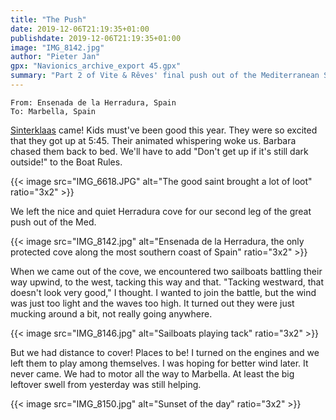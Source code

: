 ```yaml
---
title: "The Push"
date: 2019-12-06T21:19:35+01:00
publishdate: 2019-12-06T21:19:35+01:00
image: "IMG_8142.jpg"
author: "Pieter Jan"
gpx: "Navionics_archive_export 45.gpx"
summary: "Part 2 of Vite & Rêves' final push out of the Mediterranean Sea."
---
```


`From: Ensenada de la Herradura, Spain`<br/>
`To: Marbella, Spain`

[Sinterklaas](https://www.stnicholascenter.org/around-the-world/customs/netherlands/sedaris) came! Kids must've been good this year. They were so excited that they got up at 5:45. Their animated whispering woke us. Barbara chased them back to bed. We'll have to add "Don't get up if it's still dark outside!" to the Boat Rules.

{{< image src="IMG_6618.JPG" alt="The good saint brought a lot of loot" ratio="3x2" >}}

We left the nice and quiet Herradura cove for our second leg of the great push out of the Med.

{{< image src="IMG_8142.jpg" alt="Ensenada de la Herradura, the only protected cove along the most southern coast of Spain" ratio="3x2" >}}

When we came out of the cove, we encountered two sailboats battling their way upwind, to the west, tacking this way and that. "Tacking westward, that doesn't look very good," I thought. I wanted to join the battle, but the wind was just too light and the waves too high. It turned out they were just mucking around a bit, not really going anywhere.

{{< image src="IMG_8146.jpg" alt="Sailboats playing tack" ratio="3x2" >}}

But we had distance to cover! Places to be! I turned on the engines and we left them to play among themselves. I was hoping for better wind later. It never came. We had to motor all the way to Marbella. At least the big leftover swell from yesterday was still helping.

{{< image src="IMG_8150.jpg" alt="Sunset of the day" ratio="3x2" >}}

